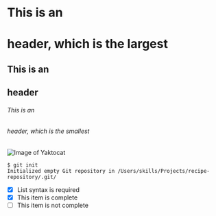 # This is an <h1> header, which is the largest
## This is an <h2> header
###### This is an <h6> header, which is the smallest
![Image of Yaktocat](https://octodex.github.com/images/yaktocat.png)

  
  
  ```
$ git init
Initialized empty Git repository in /Users/skills/Projects/recipe-repository/.git/
```

  
  - [x] List syntax is required
- [x] This item is complete
- [ ] This item is not complete
